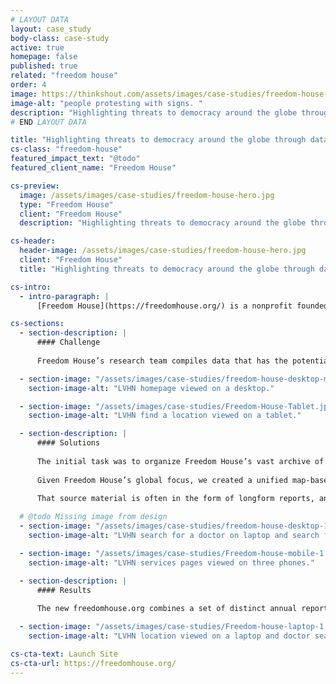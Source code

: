 ```yaml
---
# LAYOUT DATA
layout: case_study
body-class: case-study 
active: true
homepage: false
published: true
related: "freedom house"
order: 4
image: https://thinkshout.com/assets/images/case-studies/freedom-house-hero.jpg
image-alt: "people protesting with signs. "
description: "Highlighting threats to democracy around the globe through data analysis, powerful visualizations, and impactful storytelling."
# END LAYOUT DATA

title: "Highlighting threats to democracy around the globe through data analysis, powerful visualizations, and impactful storytelling"
cs-class: "freedom-house"
featured_impact_text: "@todo"
featured_client_name: "Freedom House"

cs-preview:
  image: /assets/images/case-studies/freedom-house-hero.jpg
  type: "Freedom House"
  client: "Freedom House"
  description: "Highlighting threats to democracy around the globe through data analysis, powerful visualizations, and impactful storytelling"

cs-header:
  header-image: /assets/images/case-studies/freedom-house-hero.jpg
  client: "Freedom House"
  title: "Highlighting threats to democracy around the globe through data analysis, powerful visualizations, and impactful storytelling"

cs-intro:
  - intro-paragraph: |
      [Freedom House](https://freedomhouse.org/) is a nonprofit founded on the core conviction that freedom flourishes in democratic nations where governments are accountable to their people; the rule of law prevails; and freedoms of expression, association, and belief, as well as respect for the rights of women, minorities, and historically marginalized groups, are guaranteed.

cs-sections:
  - section-description: |
      #### Challenge
        
      Freedom House’s research team compiles data that has the potential to shine a spotlight on nations with eroding democracies and protect freedom, but their aging website lacked the capacity and flexibility to leverage that data to tell the powerful stories needed to make change. 

  - section-image: "/assets/images/case-studies/freedom-house-desktop-mobile.jpg"
    section-image-alt: "LVHN homepage viewed on a desktop."

  - section-image: "/assets/images/case-studies/Freedom-House-Tablet.jpg"
    section-image-alt: "LVHN find a location viewed on a tablet."

  - section-description: |
      #### Solutions
      
      The initial task was to organize Freedom House’s vast archive of content into a concise, easy-to-navigate information architecture, categorizing all of their content by issue, country, and policy. 
      
      Given Freedom House’s global focus, we created a unified map-based interactive visualization that combined key data attributes across reports, decades, topics, and trends. The map tells an immediate, powerful story about the state of democratic, digital, and press freedoms in every nation, and is a wayfinding tool to learn more from the source material.
      
      That source material is often in the form of longform reports, and we balanced the need between flexible structures and easy to use administrative tools enabling the editorial team to create compelling and easy to read long form reports. Due to the complex editorial workflows, we needed a way to import the reports into the CMS from the team’s collaboration tools, and created an innovative importer that first imports the reports into a Google Doc, and then into the CMS, including all needed headings, visual assets, and block styles.

  # @todo Missing image from design
  - section-image: "/assets/images/case-studies/freedom-house-desktop-1.jpg"
    section-image-alt: "LVHN search for a doctor on laptop and search for a location on phone"

  - section-image: "/assets/images/case-studies/Freedom-house-mobile-1.jpg"
    section-image-alt: "LVHN services pages viewed on three phones."

  - section-description: |
      #### Results
    
      The new freedomhouse.org combines a set of distinct annual reports into a powerful narrative about the state of freedom in the world. It informs policy makers and the media, and drives users to take action. The research teams have the tools to publish compelling reports which, taken together, tell the story of what happens when freedoms erode, helping to hold governments to account.

  - section-image: "/assets/images/case-studies/Freedom-house-laptop-1.jpg"
    section-image-alt: "LVHN location viewed on a laptop and doctor search viewed on phone."

cs-cta-text: Launch Site
cs-cta-url: https://freedomhouse.org/
---
```

